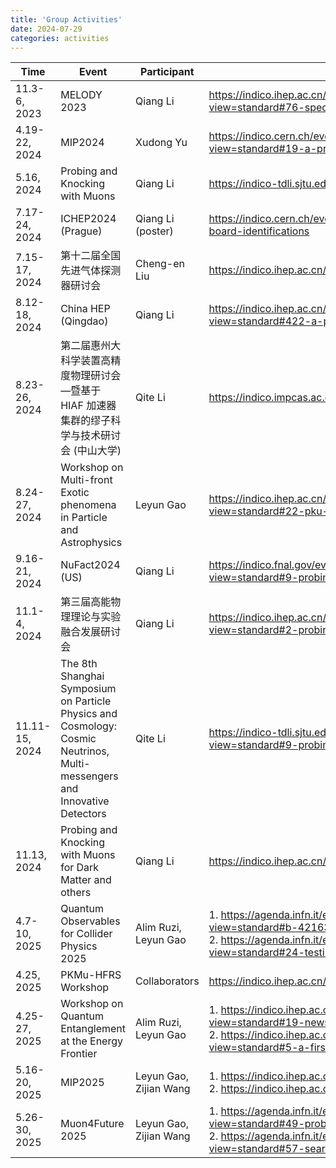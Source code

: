 ```yaml
---
title: 'Group Activities'
date: 2024-07-29
categories: activities
---
```

| Time           | Event                            | Participant       | Information                                     |
| -------------  | -------------------------------- | ----------------- | --------------------------------------          |
| 11.3-6, 2023   | MELODY 2023                      | Qiang Li          | https://indico.ihep.ac.cn/event/20601/timetable/?view=standard#76-spectrometer-design-of-melo |
| 4.19-22, 2024  | MIP2024                          | Xudong Yu         | https://indico.cern.ch/event/1356341/timetable/?view=standard#19-a-proposed-pku-muon-experim |
| 5.16, 2024     | Probing and Knocking with Muons  | Qiang Li          | https://indico-tdli.sjtu.edu.cn/event/2425/     |
| 7.17-24, 2024  | ICHEP2024 (Prague)               | Qiang Li (poster) | https://indico.cern.ch/event/1291157/page/35069-poster-board-identifications |
| 7.15-17, 2024  | 第十二届全国先进气体探测器研讨会 | Cheng-en Liu      | https://indico.ihep.ac.cn/event/22017/contributions/159414/ |
| 8.12-18, 2024  | China HEP (Qingdao)              | Qiang Li          | https://indico.ihep.ac.cn/event/21331/timetable/?view=standard#422-a-proposed-pku-muon-experi |
| 8.23-26, 2024  | 第二届惠州大科学装置高精度物理研讨会—暨基于 HIAF 加速器集群的缪子科学与技术研讨会 (中山大学) | Qite Li | https://indico.impcas.ac.cn/event/63/contributions/442/ |
| 8.24-27, 2024  | Workshop on Multi-front Exotic phenomena in Particle and Astrophysics | Leyun Gao | https://indico.ihep.ac.cn/event/22411/timetable/?view=standard#22-pku-muon-experiment-for-muo |
| 9.16-21, 2024  | NuFact2024 (US)                  | Qiang Li          | https://indico.fnal.gov/event/63406/timetable/?view=standard#9-probing-and-knocking-with-mu |
| 11.1-4, 2024   | 第三届高能物理理论与实验融合发展研讨会 | Qiang Li | https://indico.ihep.ac.cn/event/23473/timetable/?view=standard#2-probing-and-knocking-with-mu |
| 11.11-15, 2024 | The 8th Shanghai Symposium on Particle Physics and Cosmology: Cosmic Neutrinos, Multi-messengers and Innovative Detectors | Qite Li | https://indico-tdli.sjtu.edu.cn/event/2360/timetable/?view=standard#9-probing-and-knocking-with-mu |
| 11.13, 2024    | Probing and Knocking with Muons for Dark Matter and others | Qiang Li | https://indico.ihep.ac.cn/event/23323/ |
| 4.7-10, 2025   | Quantum Observables for Collider Physics 2025 | Alim Ruzi,<br />Leyun Gao | 1. https://agenda.infn.it/event/44563/timetable/?view=standard#b-42163-drinks-poster-session<br />2. https://agenda.infn.it/event/44563/timetable/?view=standard#24-testing-bell-inequalities-a |
| 4.25, 2025     | PKMu-HFRS Workshop               | Collaborators | https://indico.ihep.ac.cn/event/25468/          |
| 4.25-27, 2025  | Workshop on Quantum Entanglement at the Energy Frontier | Alim Ruzi,<br />Leyun Gao | 1. https://indico.ihep.ac.cn/event/24387/timetable/?view=standard#19-news-from-the-quantum-obser<br />2. https://indico.ihep.ac.cn/event/24387/timetable/?view=standard#5-a-first-test-on-spooky-actio |
| 5.16-20, 2025  | MIP2025                          | Leyun Gao,<br />Zijian Wang | 1. https://indico.ihep.ac.cn/event/24109/abstracts/12426/<br />2. https://indico.ihep.ac.cn/event/24109/abstracts/12563/ |
| 5.26-30, 2025  | Muon4Future 2025                 | Leyun Gao,<br />Zijian Wang | 1. https://agenda.infn.it/event/42349/timetable/?view=standard#49-probing-charged-lepton-flav<br />2. https://agenda.infn.it/event/42349/timetable/?view=standard#57-search-for-light-dark-secto |
